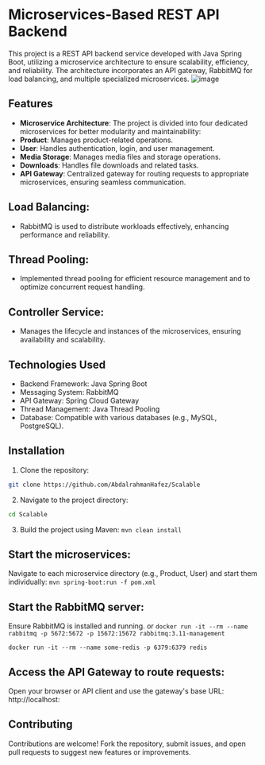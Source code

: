 # Microservices-Based REST API Backend
This project is a REST API backend service developed with Java Spring Boot, utilizing a microservice architecture to ensure scalability, efficiency, and reliability. The architecture incorporates an API gateway, RabbitMQ for load balancing, and multiple specialized microservices.
![image](https://github.com/user-attachments/assets/6450f3d3-6f0c-4a96-a88b-d9879df407e1)

## Features
* __Microservice Architecture__:
  The project is divided into four dedicated microservices for better modularity and maintainability:
* __Product__: Manages product-related operations.
* __User__: Handles authentication, login, and user management.
* __Media Storage__: Manages media files and storage operations.
* __Downloads__: Handles file downloads and related tasks.
* __API Gateway__: Centralized gateway for routing requests to appropriate microservices, ensuring seamless communication.

## Load Balancing:
* RabbitMQ is used to distribute workloads effectively, enhancing performance and reliability.

## Thread Pooling:
* Implemented thread pooling for efficient resource management and to optimize concurrent request handling.

## Controller Service:
* Manages the lifecycle and instances of the microservices, ensuring availability and scalability.

## Technologies Used
* Backend Framework: Java Spring Boot
* Messaging System: RabbitMQ
* API Gateway: Spring Cloud Gateway
* Thread Management: Java Thread Pooling
* Database: Compatible with various databases (e.g., MySQL, PostgreSQL).

## Installation
1. Clone the repository:
  ```bash
  git clone https://github.com/AbdalrahmanHafez/Scalable
  ```

2. Navigate to the project directory:
  ```bash
  cd Scalable
  ```

3. Build the project using Maven:
  ```mvn clean install```


## Start the microservices:

Navigate to each microservice directory (e.g., Product, User) and start them individually:
    ```mvn spring-boot:run -f pom.xml```

## Start the RabbitMQ server:
Ensure RabbitMQ is installed and running.
or
```docker run -it --rm --name rabbitmq -p 5672:5672 -p 15672:15672 rabbitmq:3.11-management```  

```docker run -it --rm --name some-redis -p 6379:6379 redis```

## Access the API Gateway to route requests:
Open your browser or API client and use the gateway's base URL: http://localhost:<gateway-port>


## Contributing
Contributions are welcome! Fork the repository, submit issues, and open pull requests to suggest new features or improvements.





